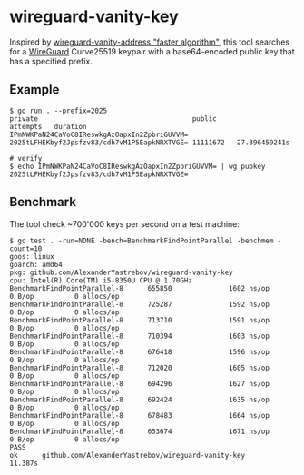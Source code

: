 # wireguard-vanity-key

Inspired by [wireguard-vanity-address "faster algorithm"](https://github.com/warner/wireguard-vanity-address/pull/15),
this tool searches for a [WireGuard](https://www.wireguard.com/) Curve25519 keypair
with a base64-encoded public key that has a specified prefix.

## Example

```console
$ go run . --prefix=2025
private                                      public                                       attempts   duration
IPmNWKPaN24CaVoC8IReswkgAzOapxIn2ZpbriGUVVM= 2025tLFHEKbyf2Jpsfzv83/cdh7vM1P5EapkNRXTVGE= 11111672   27.396459241s

# verify
$ echo IPmNWKPaN24CaVoC8IReswkgAzOapxIn2ZpbriGUVVM= | wg pubkey 
2025tLFHEKbyf2Jpsfzv83/cdh7vM1P5EapkNRXTVGE=
```

## Benchmark

The tool check ~700'000 keys per second on a test machine:

```console
$ go test . -run=NONE -bench=BenchmarkFindPointParallel -benchmem -count=10
goos: linux
goarch: amd64
pkg: github.com/AlexanderYastrebov/wireguard-vanity-key
cpu: Intel(R) Core(TM) i5-8350U CPU @ 1.70GHz
BenchmarkFindPointParallel-8      655850              1602 ns/op               0 B/op          0 allocs/op
BenchmarkFindPointParallel-8      725287              1592 ns/op               0 B/op          0 allocs/op
BenchmarkFindPointParallel-8      713710              1591 ns/op               0 B/op          0 allocs/op
BenchmarkFindPointParallel-8      710394              1603 ns/op               0 B/op          0 allocs/op
BenchmarkFindPointParallel-8      676418              1596 ns/op               0 B/op          0 allocs/op
BenchmarkFindPointParallel-8      712020              1605 ns/op               0 B/op          0 allocs/op
BenchmarkFindPointParallel-8      694296              1627 ns/op               0 B/op          0 allocs/op
BenchmarkFindPointParallel-8      692424              1635 ns/op               0 B/op          0 allocs/op
BenchmarkFindPointParallel-8      678483              1664 ns/op               0 B/op          0 allocs/op
BenchmarkFindPointParallel-8      653674              1671 ns/op               0 B/op          0 allocs/op
PASS
ok      github.com/AlexanderYastrebov/wireguard-vanity-key      11.387s
```
